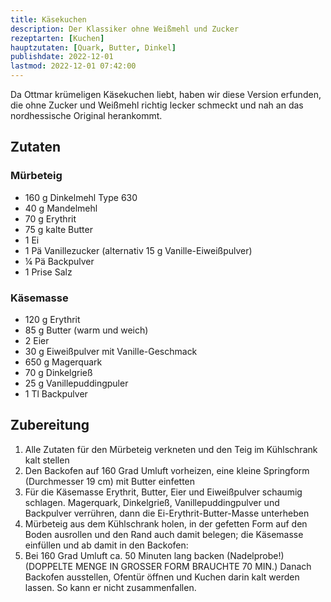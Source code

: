 ```yaml
---
title: Käsekuchen
description: Der Klassiker ohne Weißmehl und Zucker
rezeptarten: [Kuchen]
hauptzutaten: [Quark, Butter, Dinkel]
publishdate: 2022-12-01
lastmod: 2022-12-01 07:42:00
---
```


Da Ottmar krümeligen Käsekuchen liebt, haben wir diese Version erfunden, die ohne Zucker und Weißmehl richtig lecker schmeckt und nah an das nordhessische Original herankommt.

## Zutaten

### Mürbeteig

- 160 g Dinkelmehl Type 630
- 40 g Mandelmehl
- 70 g Erythrit
- 75 g kalte Butter
- 1 Ei
- 1 Pä Vanillezucker (alternativ 15 g Vanille-Eiweißpulver)
- ¼ Pä Backpulver
- 1 Prise Salz


### Käsemasse

- 120 g Erythrit
- 85 g Butter (warm und weich)
- 2 Eier
- 30 g Eiweißpulver mit Vanille-Geschmack
- 650 g Magerquark
- 70 g Dinkelgrieß
- 25 g Vanillepuddingpuler
- 1 Tl Backpulver

## Zubereitung

1. Alle Zutaten für den Mürbeteig verkneten und den Teig im Kühlschrank kalt stellen
2. Den Backofen auf 160 Grad Umluft vorheizen, eine kleine Springform (Durchmesser 19 cm) mit Butter einfetten
3. Für die Käsemasse Erythrit, Butter, Eier und Eiweißpulver schaumig schlagen. Magerquark, Dinkelgrieß, Vanillepuddingpulver und Backpulver verrühren, dann die Ei-Erythrit-Butter-Masse unterheben
4. Mürbeteig aus dem Kühlschrank holen, in der gefetten Form auf den Boden ausrollen und den Rand auch damit belegen; die Käsemasse einfüllen und ab damit in den Backofen:
5. Bei 160 Grad Umluft ca. 50 Minuten lang backen (Nadelprobe!) (DOPPELTE MENGE IN GROSSER FORM BRAUCHTE 70 MIN.) Danach Backofen ausstellen, Ofentür öffnen und Kuchen darin kalt werden lassen. So kann er nicht zusammenfallen.